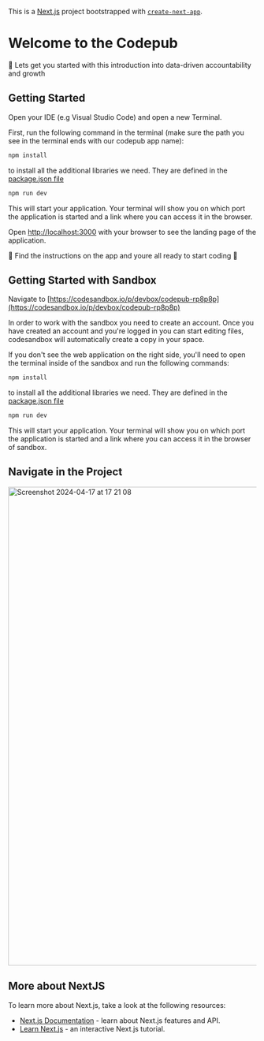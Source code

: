 This is a [Next.js](https://nextjs.org/) project bootstrapped with [`create-next-app`](https://github.com/vercel/next.js/tree/canary/packages/create-next-app).

# Welcome to the Codepub

🌱 Lets get you started with this introduction into data-driven accountability and growth

## Getting Started

Open your IDE (e.g Visual Studio Code) and open a new Terminal.

First, run the following command in the terminal (make sure the path you see in the terminal ends with our codepub app name):

```bash
npm install
```

to install all the additional libraries we need. They are defined in the [package.json file](./package.json)

```bash
npm run dev
```

This will start your application. Your terminal will show you on which port the application is started and a link where you can access it in the browser.

Open [http://localhost:3000](http://localhost:3000) with your browser to see the landing page of the application.

🌟 Find the instructions on the app and youre all ready to start coding 🌟

## Getting Started with Sandbox

Navigate to [https://codesandbox.io/p/devbox/codepub-rp8p8p](https://codesandbox.io/p/devbox/codepub-rp8p8p)

In order to work with the sandbox you need to create an account. Once you have created an account and you're logged in you can start editing files, codesandbox will automatically create a copy in your space.

If you don't see the web application on the right side, you'll need to open the terminal inside of the sandbox and run the following commands:

```bash
npm install
```

to install all the additional libraries we need. They are defined in the [package.json file](./package.json)

```bash
npm run dev
```

This will start your application. Your terminal will show you on which port the application is started and a link where you can access it in the browser of sandbox.

## Navigate in the Project

<img width="972" alt="Screenshot 2024-04-17 at 17 21 08" src="https://github.com/tfpia/codepub-workingdraft/assets/144005323/71cd6a31-b5fd-4bc9-a4ae-d76343fcef5a">


## More about NextJS

To learn more about Next.js, take a look at the following resources:

- [Next.js Documentation](https://nextjs.org/docs) - learn about Next.js features and API.
- [Learn Next.js](https://nextjs.org/learn) - an interactive Next.js tutorial.
